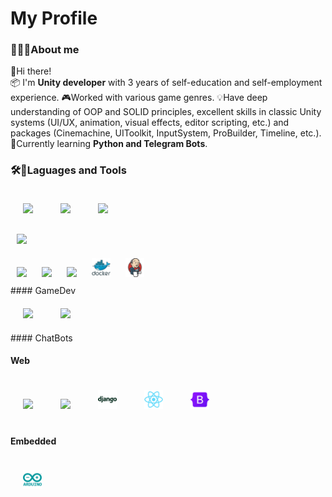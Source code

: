 # My Profile
### 🧘🏽‍♂️About me
👋Hi there! 
<br>📦 I'm <b>Unity developer</b> with 3 years of self-education and self-employment experience. 🎮Worked with various game genres.
💡Have deep understanding of OOP and SOLID principles, excellent skills in classic Unity systems (UI/UX, animation, visual effects, editor scripting, etc.) and packages (Cinemachine, UIToolkit, InputSystem, ProBuilder, Timeline, etc.).
<br>🌱Currently learning <b>Python and Telegram Bots</b>.

### 🛠️🧰Laguages and Tools
<div>
  <img width=30 style="padding: 20px;" src="https://cdn.jsdelivr.net/gh/devicons/devicon/icons/python/python-original.svg" />
  <img width=30 style="padding: 20px;" src="https://cdn.jsdelivr.net/gh/devicons/devicon/icons/cplusplus/cplusplus-original.svg" />
  <img width=30 style="padding: 20px;" src="https://cdn.jsdelivr.net/gh/devicons/devicon/icons/c/c-original.svg" />
  <br>
  <img width=30 style="padding: 10px;" src="https://cdn.jsdelivr.net/gh/devicons/devicon/icons/git/git-original.svg" />
  <br>
  <img width=30 style="padding: 10px;" src="https://cdn.jsdelivr.net/gh/devicons/devicon/icons/visualstudio/visualstudio-plain.svg" />
  <img width=30 style="padding: 10px;" src="https://cdn.jsdelivr.net/gh/devicons/devicon/icons/vscode/vscode-original.svg" />
  <img width=30 style="padding: 10px;" src="https://cdn.jsdelivr.net/gh/devicons/devicon/icons/pycharm/pycharm-original.svg" />

  <img width=30 style="padding: 10px;" src="https://github.com/devicons/devicon/blob/v2.16.0/icons/docker/docker-original-wordmark.svg" />
  <img width=30 style="padding: 10px;" src="https://github.com/devicons/devicon/blob/v2.16.0/icons/jenkins/jenkins-original.svg" />
</div>
#### GameDev
<div>
  <img width=30 style="padding: 20px;" src="https://cdn.jsdelivr.net/gh/devicons/devicon/icons/unity/unity-original.svg" />
  <img width=30 style="padding: 20px;" src="https://cdn.jsdelivr.net/gh/devicons/devicon/icons/csharp/csharp-original.svg" />
</div>
#### ChatBots
<div>
  
</div>

#### Web
<div>
  <img width=30 style="padding: 20px;" src="https://cdn.jsdelivr.net/gh/devicons/devicon/icons/html5/html5-original.svg" />
  <img width=30 style="padding: 20px;" src="https://cdn.jsdelivr.net/gh/devicons/devicon/icons/css3/css3-original.svg" />

  <img width=30 style="padding: 20px;" src="https://github.com/devicons/devicon/blob/v2.16.0/icons/django/django-plain-wordmark.svg" />
  
  <img width=30 style="padding: 20px;" src="https://github.com/devicons/devicon/blob/v2.16.0/icons/react/react-original.svg" />
  <img width=30 style="padding: 20px;" src="https://github.com/devicons/devicon/blob/v2.16.0/icons/bootstrap/bootstrap-original.svg" />
</div>

#### Embedded
<div>
  <img width=30 style="padding: 20px;" src="https://github.com/devicons/devicon/blob/v2.16.0/icons/arduino/arduino-original-wordmark.svg" />
</div>
